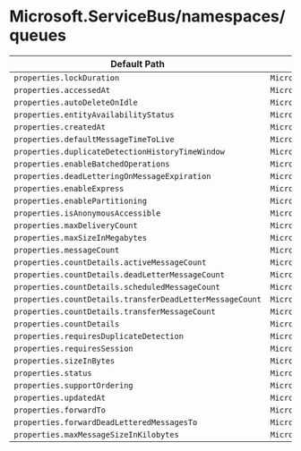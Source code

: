 # Microsoft.ServiceBus/namespaces/queues

| Default Path | Alias |
|---|---|
| `properties.lockDuration` | `Microsoft.ServiceBus/namespaces/queues/lockDuration` |
| `properties.accessedAt` | `Microsoft.ServiceBus/namespaces/queues/accessedAt` |
| `properties.autoDeleteOnIdle` | `Microsoft.ServiceBus/namespaces/queues/autoDeleteOnIdle` |
| `properties.entityAvailabilityStatus` | `Microsoft.ServiceBus/namespaces/queues/entityAvailabilityStatus` |
| `properties.createdAt` | `Microsoft.ServiceBus/namespaces/queues/createdAt` |
| `properties.defaultMessageTimeToLive` | `Microsoft.ServiceBus/namespaces/queues/defaultMessageTimeToLive` |
| `properties.duplicateDetectionHistoryTimeWindow` | `Microsoft.ServiceBus/namespaces/queues/duplicateDetectionHistoryTimeWindow` |
| `properties.enableBatchedOperations` | `Microsoft.ServiceBus/namespaces/queues/enableBatchedOperations` |
| `properties.deadLetteringOnMessageExpiration` | `Microsoft.ServiceBus/namespaces/queues/deadLetteringOnMessageExpiration` |
| `properties.enableExpress` | `Microsoft.ServiceBus/namespaces/queues/enableExpress` |
| `properties.enablePartitioning` | `Microsoft.ServiceBus/namespaces/queues/enablePartitioning` |
| `properties.isAnonymousAccessible` | `Microsoft.ServiceBus/namespaces/queues/isAnonymousAccessible` |
| `properties.maxDeliveryCount` | `Microsoft.ServiceBus/namespaces/queues/maxDeliveryCount` |
| `properties.maxSizeInMegabytes` | `Microsoft.ServiceBus/namespaces/queues/maxSizeInMegabytes` |
| `properties.messageCount` | `Microsoft.ServiceBus/namespaces/queues/messageCount` |
| `properties.countDetails.activeMessageCount` | `Microsoft.ServiceBus/namespaces/queues/countDetails.activeMessageCount` |
| `properties.countDetails.deadLetterMessageCount` | `Microsoft.ServiceBus/namespaces/queues/countDetails.deadLetterMessageCount` |
| `properties.countDetails.scheduledMessageCount` | `Microsoft.ServiceBus/namespaces/queues/countDetails.scheduledMessageCount` |
| `properties.countDetails.transferDeadLetterMessageCount` | `Microsoft.ServiceBus/namespaces/queues/countDetails.transferDeadLetterMessageCount` |
| `properties.countDetails.transferMessageCount` | `Microsoft.ServiceBus/namespaces/queues/countDetails.transferMessageCount` |
| `properties.countDetails` | `Microsoft.ServiceBus/namespaces/queues/countDetails` |
| `properties.requiresDuplicateDetection` | `Microsoft.ServiceBus/namespaces/queues/requiresDuplicateDetection` |
| `properties.requiresSession` | `Microsoft.ServiceBus/namespaces/queues/requiresSession` |
| `properties.sizeInBytes` | `Microsoft.ServiceBus/namespaces/queues/sizeInBytes` |
| `properties.status` | `Microsoft.ServiceBus/namespaces/queues/status` |
| `properties.supportOrdering` | `Microsoft.ServiceBus/namespaces/queues/supportOrdering` |
| `properties.updatedAt` | `Microsoft.ServiceBus/namespaces/queues/updatedAt` |
| `properties.forwardTo` | `Microsoft.ServiceBus/namespaces/queues/forwardTo` |
| `properties.forwardDeadLetteredMessagesTo` | `Microsoft.ServiceBus/namespaces/queues/forwardDeadLetteredMessagesTo` |
| `properties.maxMessageSizeInKilobytes` | `Microsoft.ServiceBus/namespaces/queues/maxMessageSizeInKilobytes` |

